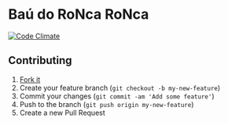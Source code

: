 # Baú do RoNca RoNca

[![Code Climate](https://codeclimate.com/github/baudoroncaronca/baudoroncaronca.com/badges/gpa.svg)](https://codeclimate.com/github/baudoroncaronca/baudoroncaronca.com)

## Contributing

1. [Fork it](https://github.com/baudoroncaronca/baudoroncaronca.com)
2. Create your feature branch (`git checkout -b my-new-feature`)
3. Commit your changes (`git commit -am 'Add some feature'`)
4. Push to the branch (`git push origin my-new-feature`)
5. Create a new Pull Request
